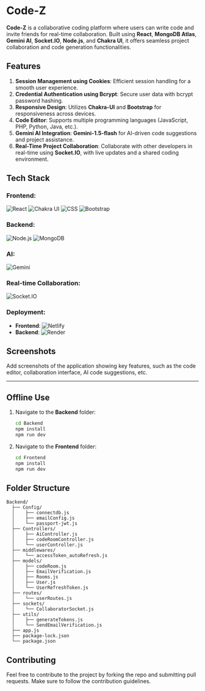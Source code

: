 # Code-Z

**Code-Z** is a collaborative coding platform where users can write code and invite friends for real-time collaboration. Built using **React**, **MongoDB Atlas**, **Gemini AI**, **Socket.IO**, **Node.js**, and **Chakra UI**, it offers seamless project collaboration and code generation functionalities.

## Features

1. **Session Management using Cookies**: Efficient session handling for a smooth user experience.
2. **Credential Authentication using Bcrypt**: Secure user data with bcrypt password hashing.
3. **Responsive Design**: Utilizes **Chakra-UI** and **Bootstrap** for responsiveness across devices.
4. **Code Editor**: Supports multiple programming languages (JavaScript, PHP, Python, Java, etc.).
5. **Gemini AI Integration**: **Gemini-1.5-flash** for AI-driven code suggestions and project assistance.
6. **Real-Time Project Collaboration**: Collaborate with other developers in real-time using **Socket.IO**, with live updates and a shared coding environment.

## Tech Stack

### Frontend:

![React](https://img.shields.io/badge/React-20232A?style=for-the-badge&logo=react&logoColor=61DAFB)
![Chakra UI](https://img.shields.io/badge/Chakra_UI-319795?style=for-the-badge&logo=chakra-ui&logoColor=white)
![CSS](https://img.shields.io/badge/CSS-1572B6?style=for-the-badge&logo=css3&logoColor=white)
![Bootstrap](https://img.shields.io/badge/Bootstrap-7952B3?style=for-the-badge&logo=bootstrap&logoColor=white)

### Backend:

![Node.js](https://img.shields.io/badge/Node.js-43853D?style=for-the-badge&logo=node-dot-js&logoColor=white)
![MongoDB](https://img.shields.io/badge/MongoDB-4EA94B?style=for-the-badge&logo=mongodb&logoColor=white)

### AI:

![Gemini](https://img.shields.io/badge/Gemini%20AI-0095FF?style=for-the-badge&logo=ai&logoColor=white)

### Real-time Collaboration:

![Socket.IO](https://img.shields.io/badge/Socket.IO-black?style=for-the-badge&logo=socket.io&badgeColor=010101)

### Deployment:

- **Frontend**: ![Netlify](https://img.shields.io/badge/Netlify-00C7B7?style=for-the-badge&logo=netlify&logoColor=white)
- **Backend**: ![Render](https://img.shields.io/badge/Render-46E3B7?style=for-the-badge&logo=render&logoColor=white)

## Screenshots

Add screenshots of the application showing key features, such as the code editor, collaboration interface, AI code suggestions, etc.

---

## Offline Use

1. Navigate to the **Backend** folder:
   ```bash
   cd Backend
   npm install
   npm run dev
   ```

2. Navigate to the **Frontend** folder:
   ```bash
   cd Frontend
   npm install
   npm run dev
   ```

## Folder Structure

```
Backend/
  ├── Config/
  │    ├── connectdb.js
  │    ├── emailConfig.js
  │    └── passport-jwt.js
  ├── Controllers/
  │    ├── AiController.js
  │    ├── codeRoomController.js
  │    └── userController.js
  ├── middlewares/
  │    └── accessToken_autoRefresh.js
  ├── models/
  │    ├── codeRoom.js
  │    ├── EmailVerification.js
  │    ├── Rooms.js
  │    ├── User.js
  │    └── UserRefreshToken.js
  ├── routes/
  │    └── userRoutes.js
  ├── sockets/
  │    └── CollaboratorSocket.js
  ├── utils/
  │    ├── generateTokens.js
  │    └── SendEmailVerification.js
  ├── app.js
  ├── package-lock.json
  └── package.json
```

## Contributing

Feel free to contribute to the project by forking the repo and submitting pull requests. Make sure to follow the contribution guidelines.

